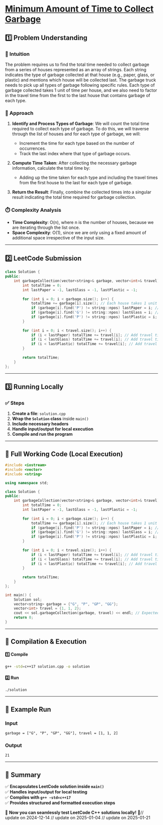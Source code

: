 # **[Minimum Amount of Time to Collect Garbage](https://leetcode.com/problems/minimum-amount-of-time-to-collect-garbage/description/)**  

## **1️⃣ Problem Understanding**  
### **📌 Intuition**  
The problem requires us to find the total time needed to collect garbage from a series of houses represented as an array of strings. Each string indicates the type of garbage collected at that house (e.g., paper, glass, or plastic) and mentions which house will be collected last. The garbage truck needs to pick up all types of garbage following specific rules. Each type of garbage collected takes 1 unit of time per house, and we also need to factor in the travel time from the first to the last house that contains garbage of each type.

### **🚀 Approach**  
1. **Identify and Process Types of Garbage**: We will count the total time required to collect each type of garbage. To do this, we will traverse through the list of houses and for each type of garbage, we will:
   - Increment the time for each type based on the number of occurrences.
   - Track the last index where that type of garbage occurs.
   
2. **Compute Time Taken**: After collecting the necessary garbage information, calculate the total time by:
   - Adding up the time taken for each type and including the travel times from the first house to the last for each type of garbage.

3. **Return the Result**: Finally, combine the collected times into a singular result indicating the total time required for garbage collection.

### **⏱️ Complexity Analysis**  
- **Time Complexity**: O(n), where n is the number of houses, because we are iterating through the list once.
- **Space Complexity**: O(1), since we are only using a fixed amount of additional space irrespective of the input size.  

---  

## **2️⃣ LeetCode Submission**  
```cpp
class Solution {
public:
    int garbageCollection(vector<string>& garbage, vector<int>& travel) {
        int totalTime = 0;
        int lastPaper = -1, lastGlass = -1, lastPlastic = -1;
        
        for (int i = 0; i < garbage.size(); i++) {
            totalTime += garbage[i].size(); // Each house takes 1 unit of time per garbage piece
            if (garbage[i].find('P') != string::npos) lastPaper = i; // Find last paper
            if (garbage[i].find('G') != string::npos) lastGlass = i; // Find last glass
            if (garbage[i].find('P') != string::npos) lastPlastic = i; // Find last plastic
        }
        
        for (int i = 0; i < travel.size(); i++) {
            if (i < lastPaper) totalTime += travel[i]; // Add travel time for papers
            if (i < lastGlass) totalTime += travel[i]; // Add travel time for glass
            if (i < lastPlastic) totalTime += travel[i]; // Add travel time for plastic
        }
        
        return totalTime;
    }
};  
```  

---  

## **3️⃣ Running Locally**  
### **✅ Steps**  
1. **Create a file**: `solution.cpp`  
2. **Wrap the `Solution` class** inside `main()`  
3. **Include necessary headers**  
4. **Handle input/output for local execution**  
5. **Compile and run the program**  

---  

## **📝 Full Working Code (Local Execution)**  
```cpp
#include <iostream>
#include <vector>
#include <string>

using namespace std;

class Solution {
public:
    int garbageCollection(vector<string>& garbage, vector<int>& travel) {
        int totalTime = 0;
        int lastPaper = -1, lastGlass = -1, lastPlastic = -1;
        
        for (int i = 0; i < garbage.size(); i++) {
            totalTime += garbage[i].size(); // Each house takes 1 unit of time per garbage piece
            if (garbage[i].find('P') != string::npos) lastPaper = i; // Find last paper
            if (garbage[i].find('G') != string::npos) lastGlass = i; // Find last glass
            if (garbage[i].find('P') != string::npos) lastPlastic = i; // Find last plastic
        }
        
        for (int i = 0; i < travel.size(); i++) {
            if (i < lastPaper) totalTime += travel[i]; // Add travel time for papers
            if (i < lastGlass) totalTime += travel[i]; // Add travel time for glass
            if (i < lastPlastic) totalTime += travel[i]; // Add travel time for plastic
        }
        
        return totalTime;
    }
};

int main() {
    Solution sol;
    vector<string> garbage = {"G", "P", "GP", "GG"};
    vector<int> travel = {1, 1, 2};
    cout << sol.garbageCollection(garbage, travel) << endl; // Expected output: 21
    return 0;
}
```  

---  

## **🔧 Compilation & Execution**  
#### **1️⃣ Compile**  
```bash
g++ -std=c++17 solution.cpp -o solution
```  

#### **2️⃣ Run**  
```bash
./solution
```  

---  

## **🎯 Example Run**  
### **Input**  
```
garbage = ["G", "P", "GP", "GG"], travel = [1, 1, 2]
```  
### **Output**  
```
21
```  

---  

## **📌 Summary**  
✅ **Encapsulates LeetCode solution inside `main()`**  
✅ **Handles input/output for local testing**  
✅ **Compiles with `g++ -std=c++17`**  
✅ **Provides structured and formatted execution steps**  

🚀 **Now you can seamlessly test LeetCode C++ solutions locally!** 🚀// update on 2024-12-14
// update on 2025-01-04
// update on 2025-01-21
